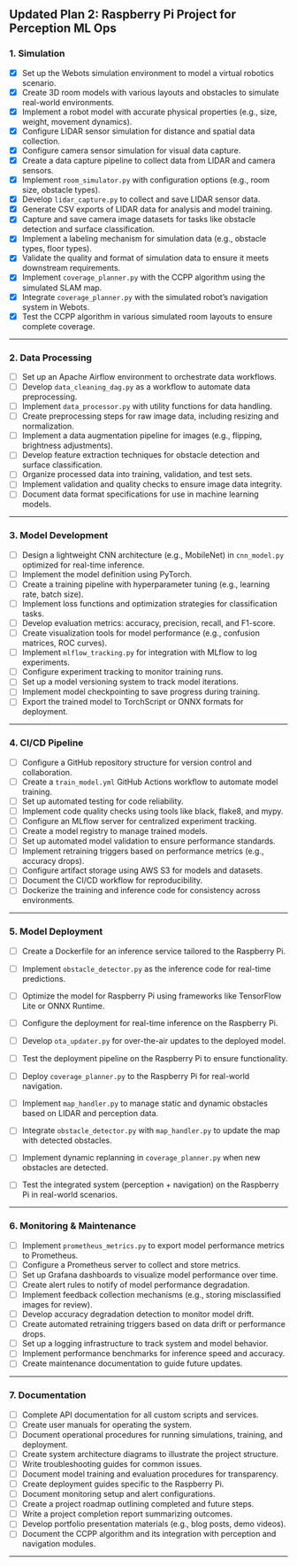 ## **Updated Plan 2: Raspberry Pi Project for Perception ML Ops**

### **1. Simulation**
- [X] Set up the Webots simulation environment to model a virtual robotics scenario.
- [X] Create 3D room models with various layouts and obstacles to simulate real-world environments.
- [X] Implement a robot model with accurate physical properties (e.g., size, weight, movement dynamics).
- [X] Configure LIDAR sensor simulation for distance and spatial data collection.
- [X] Configure camera sensor simulation for visual data capture.
- [X] Create a data capture pipeline to collect data from LIDAR and camera sensors.
- [X] Implement `room_simulator.py` with configuration options (e.g., room size, obstacle types).
- [X] Develop `lidar_capture.py` to collect and save LIDAR sensor data.
- [X] Generate CSV exports of LIDAR data for analysis and model training.
- [X] Capture and save camera image datasets for tasks like obstacle detection and surface classification.
- [X] Implement a labeling mechanism for simulation data (e.g., obstacle types, floor types).
- [X] Validate the quality and format of simulation data to ensure it meets downstream requirements.
- [X] Implement `coverage_planner.py` with the CCPP algorithm using the simulated SLAM map.
- [X] Integrate `coverage_planner.py` with the simulated robot’s navigation system in Webots.
- [X] Test the CCPP algorithm in various simulated room layouts to ensure complete coverage.

---

### **2. Data Processing**
- [ ] Set up an Apache Airflow environment to orchestrate data workflows.
- [ ] Develop `data_cleaning_dag.py` as a workflow to automate data preprocessing.
- [ ] Implement `data_processor.py` with utility functions for data handling.
- [ ] Create preprocessing steps for raw image data, including resizing and normalization.
- [ ] Implement a data augmentation pipeline for images (e.g., flipping, brightness adjustments).
- [ ] Develop feature extraction techniques for obstacle detection and surface classification.
- [ ] Organize processed data into training, validation, and test sets.
- [ ] Implement validation and quality checks to ensure image data integrity.
- [ ] Document data format specifications for use in machine learning models.

---

### **3. Model Development**
- [ ] Design a lightweight CNN architecture (e.g., MobileNet) in `cnn_model.py` optimized for real-time inference.
- [ ] Implement the model definition using PyTorch.
- [ ] Create a training pipeline with hyperparameter tuning (e.g., learning rate, batch size).
- [ ] Implement loss functions and optimization strategies for classification tasks.
- [ ] Develop evaluation metrics: accuracy, precision, recall, and F1-score.
- [ ] Create visualization tools for model performance (e.g., confusion matrices, ROC curves).
- [ ] Implement `mlflow_tracking.py` for integration with MLflow to log experiments.
- [ ] Configure experiment tracking to monitor training runs.
- [ ] Set up a model versioning system to track model iterations.
- [ ] Implement model checkpointing to save progress during training.
- [ ] Export the trained model to TorchScript or ONNX formats for deployment.

---

### **4. CI/CD Pipeline**
- [ ] Configure a GitHub repository structure for version control and collaboration.
- [ ] Create a `train_model.yml` GitHub Actions workflow to automate model training.
- [ ] Set up automated testing for code reliability.
- [ ] Implement code quality checks using tools like black, flake8, and mypy.
- [ ] Configure an MLflow server for centralized experiment tracking.
- [ ] Create a model registry to manage trained models.
- [ ] Set up automated model validation to ensure performance standards.
- [ ] Implement retraining triggers based on performance metrics (e.g., accuracy drops).
- [ ] Configure artifact storage using AWS S3 for models and datasets.
- [ ] Document the CI/CD workflow for reproducibility.
- [ ] Dockerize the training and inference code for consistency across environments.

---

### **5. Model Deployment**
- [ ] Create a Dockerfile for an inference service tailored to the Raspberry Pi.
- [ ] Implement `obstacle_detector.py` as the inference code for real-time predictions.
- [ ] Optimize the model for Raspberry Pi using frameworks like TensorFlow Lite or ONNX Runtime.
- [ ] Configure the deployment for real-time inference on the Raspberry Pi.
- [ ] Develop `ota_updater.py` for over-the-air updates to the deployed model.
- [ ] Test the deployment pipeline on the Raspberry Pi to ensure functionality.
- [ ] Deploy `coverage_planner.py` to the Raspberry Pi for real-world navigation.
- [ ] Implement `map_handler.py` to manage static and dynamic obstacles based on LIDAR and perception data.
- [ ] Integrate `obstacle_detector.py` with `map_handler.py` to update the map with detected obstacles.
- [ ] Implement dynamic replanning in `coverage_planner.py` when new obstacles are detected.
- [ ] Test the integrated system (perception + navigation) on the Raspberry Pi in real-world scenarios.


---

### **6. Monitoring & Maintenance**
- [ ] Implement `prometheus_metrics.py` to export model performance metrics to Prometheus.
- [ ] Configure a Prometheus server to collect and store metrics.
- [ ] Set up Grafana dashboards to visualize model performance over time.
- [ ] Create alert rules to notify of model performance degradation.
- [ ] Implement feedback collection mechanisms (e.g., storing misclassified images for review).
- [ ] Develop accuracy degradation detection to monitor model drift.
- [ ] Create automated retraining triggers based on data drift or performance drops.
- [ ] Set up a logging infrastructure to track system and model behavior.
- [ ] Implement performance benchmarks for inference speed and accuracy.
- [ ] Create maintenance documentation to guide future updates.

---

### **7. Documentation**
- [ ] Complete API documentation for all custom scripts and services.
- [ ] Create user manuals for operating the system.
- [ ] Document operational procedures for running simulations, training, and deployment.
- [ ] Create system architecture diagrams to illustrate the project structure.
- [ ] Write troubleshooting guides for common issues.
- [ ] Document model training and evaluation procedures for transparency.
- [ ] Create deployment guides specific to the Raspberry Pi.
- [ ] Document monitoring setup and alert configurations.
- [ ] Create a project roadmap outlining completed and future steps.
- [ ] Write a project completion report summarizing outcomes.
- [ ] Develop portfolio presentation materials (e.g., blog posts, demo videos).
- [ ] Document the CCPP algorithm and its integration with perception and navigation modules.

---